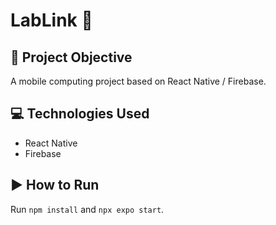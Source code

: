 # LabLink 🚂

## 🎯 Project Objective
A mobile computing project based on React Native / Firebase.

## 💻 Technologies Used
- React Native
- Firebase

## ▶️ How to Run
Run `npm install` and `npx expo start`.
